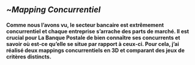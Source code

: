 ## ~*Mapping Concurrentiel*


#### Comme nous l’avons vu, le secteur bancaire est extrêmement concurrentiel et chaque entreprise s’arrache des parts de marché. Il est crucial pour La Banque Postale de bien connaître ses concurrents et savoir où est-ce qu’elle se situe par rapport à ceux-ci. Pour cela, j’ai réalisé deux mappings concurrentiels en 3D et comparant des jeux de critères distincts.